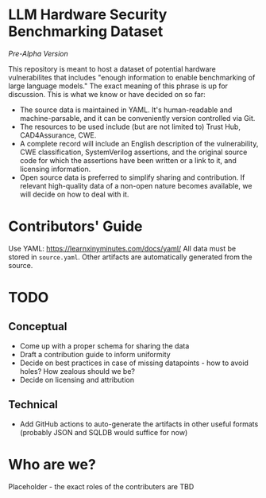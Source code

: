# LLM Hardware Security Benchmarking Dataset

*Pre-Alpha Version*

This repository is meant to host a dataset of potential hardware vulnerabilites that includes "enough information to enable benchmarking of large language models." The exact meaning of this phrase is up for discussion. This is what we know or have decided on so far: 
 - The source data is maintained in YAML. It's human-readable and machine-parsable, and it can be conveniently version controlled via Git.
 - The resources to be used include (but are not limited to) Trust Hub, CAD4Assurance, CWE.
 - A complete record will include an English description of the vulnerability, CWE classification, SystemVerilog assertions, and the original source code for which the assertions have been written or a link to it, and licensing information.
 - Open source data is preferred to simplify sharing and contribution. If relevant high-quality data of a non-open nature becomes available, we will decide on how to deal with it.

# Contributors' Guide
Use YAML: https://learnxinyminutes.com/docs/yaml/
All data must be stored in `source.yaml`. Other artifacts are automatically generated from the source. 

# TODO

## Conceptual
 - Come up with a proper schema for sharing the data
 - Draft a contribution guide to inform uniformity
 - Decide on best practices in case of missing datapoints - how to avoid holes? How zealous should we be?
 - Decide on licensing and attribution

## Technical
 - Add GitHub actions to auto-generate the artifacts in other useful formats (probably JSON and SQLDB would suffice for now)

# Who are we?
Placeholder - the exact roles of the contributers are TBD
